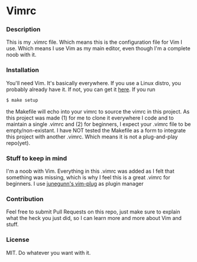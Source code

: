 # Vimrc

### Description

This is my .vimrc file. Which means this is the configuration file for Vim I use. Which means I use Vim as my main editor, even though I'm a complete noob with it.

### Installation

You'll need Vim. It's basically everywhere. If you use a Linux distro, you probably already have it. If not, you can get it [here](http://www.vim.org/download.php).
If you run
```sh
$ make setup
```
the Makefile will echo into your vimrc to source the vimrc in this project. As this project was made (1) for me to clone it everywhere I code and to maintain a single .vimrc and (2) for beginners, I expect your .vimrc file to be empty/non-existant. I have NOT tested the Makefile as a form to integrate this project with another .vimrc. Which means it is not a plug-and-play repo(yet).

### Stuff to keep in mind

I'm a noob with Vim. Everything in this .vimrc was added as I felt that something was missing, which is why I feel this is a great .vimrc for beginners. I use [junegunn's vim-plug](https://github.com/junegunn/vim-plug) as plugin manager

### Contribution

Feel free to submit Pull Requests on this repo, just make sure to explain what the heck you just did, so I can learn more and more about Vim and stuff.

### License

MIT. Do whatever you want with it.
